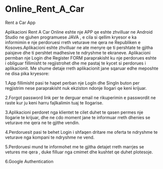 # Online_Rent_A_Car

Rent a Car App      

Aplikacioni Rent A Car Online eshte nje APP qe eshte zhvilluar ne Android Studio ne gjuhen programuese JAVA , e cila si qellim kryesor e ka informimin e nje perdoruesi
rreth veturave me qera ne Republiken e Kosoves.Aplikacioni eshte zhvilluar ne ate menyre qe ti pershtate te gjitha paisjeve dhe ti pershtet madhesive te ndryshme te ekraneve.
Aplikacioni permban nje Login dhe Register FORM paraprakisht ku nje perdorues eshte i obliguar fillimisht te regjistrohet dhe me pastaj te kycet si perdorues i aplikacionit.
Me shume detaje rreth aplikacionit jane sqaruar edhe meposhte ne disa pika kryesore:

1.App fillimisht pasi te hapet perban nje LogIn dhe SingIn buton per regjistrim nese paraprakisht nuk ekziston ndonje llogari qe keni krijuar.

2.Forgot password link per te derguar email ne rikuperimin e passwordit ne raste kur ju keni harru fajlkalimin tuaj te llogarise.

3.Aplikacioni perdoret nga klientet te cilet duhet te qasen permes nje llogarie te krijuar, dhe ne cdo moment jane te informuar rreth dhenies se veturave me qera ne te gjithe vendin.

4.Perdoruesit pasi te behet Login i shfaqen dritare me oferta te ndryshme te veturave nga kompani te ndryshme ne vend.

5.Perdoruesi mund te informohet me te gjitha detajet rreth marrjes se vetures me qera , duke filluar nga cmimet dhe kushtet qe duhet plotesoje.

6.Google Authentication                                                                       
